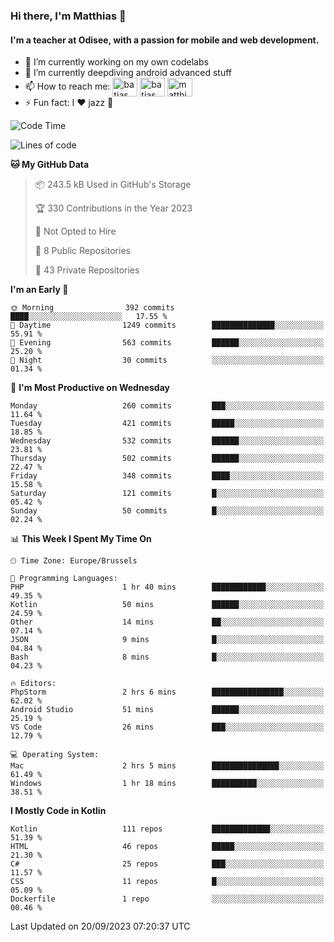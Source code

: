 ### Hi there, I'm Matthias 👋

#### I'm a teacher at Odisee, with a passion for mobile and web development.

- 🔭 I’m currently working on my own codelabs
- 🌱 I’m currently deepdiving android advanced stuff
- 📫 How to reach me: <a href="https://dev.to/batjas" target="_blank"><img align="center" src="https://raw.githubusercontent.com/rahuldkjain/github-profile-readme-generator/master/src/images/icons/Social/devto.svg" alt="batjas" height="30" width="40" /></a>
<a href="https://twitter.com/batjas" target="_blank"><img align="center" src="https://raw.githubusercontent.com/rahuldkjain/github-profile-readme-generator/master/src/images/icons/Social/twitter.svg" alt="batjas" height="30" width="40" /></a>
<a href="https://linkedin.com/in/matthiasdruwé" target="_blank"><img align="center" src="https://raw.githubusercontent.com/rahuldkjain/github-profile-readme-generator/master/src/images/icons/Social/linked-in-alt.svg" alt="matthiasdruwé" height="30" width="40" /></a>
- ⚡ Fun fact: I ❤ jazz 🎷


<!--START_SECTION:waka-->
![Code Time](http://img.shields.io/badge/Code%20Time-847%20hrs%2054%20mins-blue)

![Lines of code](https://img.shields.io/badge/From%20Hello%20World%20I%27ve%20Written-2.5%20million%20lines%20of%20code-blue)

**🐱 My GitHub Data** 

> 📦 243.5 kB Used in GitHub's Storage 
 > 
> 🏆 330 Contributions in the Year 2023
 > 
> 🚫 Not Opted to Hire
 > 
> 📜 8 Public Repositories 
 > 
> 🔑 43 Private Repositories 
 > 
**I'm an Early 🐤** 

```text
🌞 Morning                392 commits         ████░░░░░░░░░░░░░░░░░░░░░   17.55 % 
🌆 Daytime                1249 commits        ██████████████░░░░░░░░░░░   55.91 % 
🌃 Evening                563 commits         ██████░░░░░░░░░░░░░░░░░░░   25.20 % 
🌙 Night                  30 commits          ░░░░░░░░░░░░░░░░░░░░░░░░░   01.34 % 
```
📅 **I'm Most Productive on Wednesday** 

```text
Monday                   260 commits         ███░░░░░░░░░░░░░░░░░░░░░░   11.64 % 
Tuesday                  421 commits         █████░░░░░░░░░░░░░░░░░░░░   18.85 % 
Wednesday                532 commits         ██████░░░░░░░░░░░░░░░░░░░   23.81 % 
Thursday                 502 commits         ██████░░░░░░░░░░░░░░░░░░░   22.47 % 
Friday                   348 commits         ████░░░░░░░░░░░░░░░░░░░░░   15.58 % 
Saturday                 121 commits         █░░░░░░░░░░░░░░░░░░░░░░░░   05.42 % 
Sunday                   50 commits          █░░░░░░░░░░░░░░░░░░░░░░░░   02.24 % 
```


📊 **This Week I Spent My Time On** 

```text
🕑︎ Time Zone: Europe/Brussels

💬 Programming Languages: 
PHP                      1 hr 40 mins        ████████████░░░░░░░░░░░░░   49.35 % 
Kotlin                   50 mins             ██████░░░░░░░░░░░░░░░░░░░   24.59 % 
Other                    14 mins             ██░░░░░░░░░░░░░░░░░░░░░░░   07.14 % 
JSON                     9 mins              █░░░░░░░░░░░░░░░░░░░░░░░░   04.84 % 
Bash                     8 mins              █░░░░░░░░░░░░░░░░░░░░░░░░   04.23 % 

🔥 Editors: 
PhpStorm                 2 hrs 6 mins        ████████████████░░░░░░░░░   62.02 % 
Android Studio           51 mins             ██████░░░░░░░░░░░░░░░░░░░   25.19 % 
VS Code                  26 mins             ███░░░░░░░░░░░░░░░░░░░░░░   12.79 % 

💻 Operating System: 
Mac                      2 hrs 5 mins        ███████████████░░░░░░░░░░   61.49 % 
Windows                  1 hr 18 mins        ██████████░░░░░░░░░░░░░░░   38.51 % 
```

**I Mostly Code in Kotlin** 

```text
Kotlin                   111 repos           █████████████░░░░░░░░░░░░   51.39 % 
HTML                     46 repos            █████░░░░░░░░░░░░░░░░░░░░   21.30 % 
C#                       25 repos            ███░░░░░░░░░░░░░░░░░░░░░░   11.57 % 
CSS                      11 repos            █░░░░░░░░░░░░░░░░░░░░░░░░   05.09 % 
Dockerfile               1 repo              ░░░░░░░░░░░░░░░░░░░░░░░░░   00.46 % 
```




 Last Updated on 20/09/2023 07:20:37 UTC
<!--END_SECTION:waka-->
